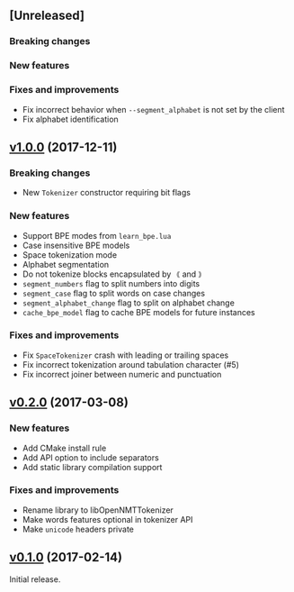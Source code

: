## [Unreleased]

### Breaking changes

### New features

### Fixes and improvements

* Fix incorrect behavior when `--segment_alphabet` is not set by the client
* Fix alphabet identification

## [v1.0.0](https://github.com/OpenNMT/Tokenizer/releases/tag/v1.0.0) (2017-12-11)

### Breaking changes

* New `Tokenizer` constructor requiring bit flags

### New features

* Support BPE modes from `learn_bpe.lua`
* Case insensitive BPE models
* Space tokenization mode
* Alphabet segmentation
* Do not tokenize blocks encapsulated by `｟` and `｠`
* `segment_numbers` flag to split numbers into digits
* `segment_case` flag to split words on case changes
* `segment_alphabet_change` flag to split on alphabet change
* `cache_bpe_model` flag to cache BPE models for future instances

### Fixes and improvements

* Fix `SpaceTokenizer` crash with leading or trailing spaces
* Fix incorrect tokenization around tabulation character (#5)
* Fix incorrect joiner between numeric and punctuation

## [v0.2.0](https://github.com/OpenNMT/Tokenizer/releases/tag/v0.2.0) (2017-03-08)

### New features

* Add CMake install rule
* Add API option to include separators
* Add static library compilation support

### Fixes and improvements

* Rename library to libOpenNMTTokenizer
* Make words features optional in tokenizer API
* Make `unicode` headers private

## [v0.1.0](https://github.com/OpenNMT/Tokenizer/releases/tag/v0.1.0) (2017-02-14)

Initial release.
